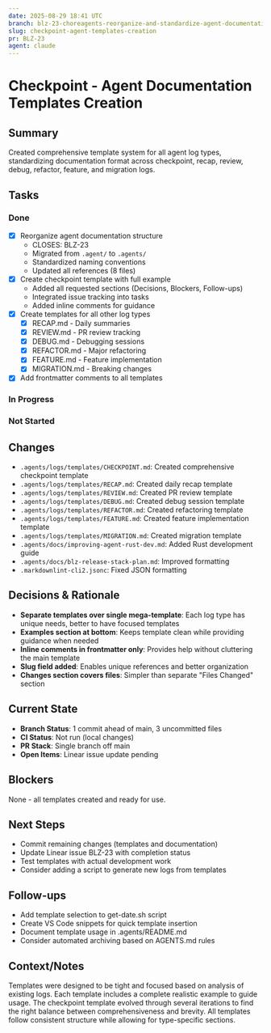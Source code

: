```yaml
---
date: 2025-08-29 18:41 UTC
branch: blz-23-choreagents-reorganize-and-standardize-agent-documentation-v1
slug: checkpoint-agent-templates-creation
pr: BLZ-23
agent: claude
---
```


# Checkpoint - Agent Documentation Templates Creation

## Summary

Created comprehensive template system for all agent log types, standardizing documentation format across checkpoint, recap, review, debug, refactor, feature, and migration logs.

## Tasks

### Done

- [x] Reorganize agent documentation structure
  - CLOSES: BLZ-23
  - Migrated from `.agent/` to `.agents/`
  - Standardized naming conventions
  - Updated all references (8 files)
- [x] Create checkpoint template with full example
  - Added all requested sections (Decisions, Blockers, Follow-ups)
  - Integrated issue tracking into tasks
  - Added inline comments for guidance
- [x] Create templates for all other log types
  - [x] RECAP.md - Daily summaries
  - [x] REVIEW.md - PR review tracking
  - [x] DEBUG.md - Debugging sessions
  - [x] REFACTOR.md - Major refactoring
  - [x] FEATURE.md - Feature implementation
  - [x] MIGRATION.md - Breaking changes
- [x] Add frontmatter comments to all templates

### In Progress

### Not Started

## Changes

- `.agents/logs/templates/CHECKPOINT.md`: Created comprehensive checkpoint template
- `.agents/logs/templates/RECAP.md`: Created daily recap template
- `.agents/logs/templates/REVIEW.md`: Created PR review template
- `.agents/logs/templates/DEBUG.md`: Created debug session template
- `.agents/logs/templates/REFACTOR.md`: Created refactoring template
- `.agents/logs/templates/FEATURE.md`: Created feature implementation template
- `.agents/logs/templates/MIGRATION.md`: Created migration template
- `.agents/docs/improving-agent-rust-dev.md`: Added Rust development guide
- `.agents/docs/blz-release-stack-plan.md`: Improved formatting
- `.markdownlint-cli2.jsonc`: Fixed JSON formatting

## Decisions & Rationale

- **Separate templates over single mega-template**: Each log type has unique needs, better to have focused templates
- **Examples section at bottom**: Keeps template clean while providing guidance when needed
- **Inline comments in frontmatter only**: Provides help without cluttering the main template
- **Slug field added**: Enables unique references and better organization
- **Changes section covers files**: Simpler than separate "Files Changed" section

## Current State

- **Branch Status**: 1 commit ahead of main, 3 uncommitted files
- **CI Status**: Not run (local changes)
- **PR Stack**: Single branch off main
- **Open Items**: Linear issue update pending

## Blockers

None - all templates created and ready for use.

## Next Steps

- Commit remaining changes (templates and documentation)
- Update Linear issue BLZ-23 with completion status
- Test templates with actual development work
- Consider adding a script to generate new logs from templates

## Follow-ups

- Add template selection to get-date.sh script
- Create VS Code snippets for quick template insertion
- Document template usage in .agents/README.md
- Consider automated archiving based on AGENTS.md rules

## Context/Notes

Templates were designed to be tight and focused based on analysis of existing logs. Each template includes a complete realistic example to guide usage. The checkpoint template evolved through several iterations to find the right balance between comprehensiveness and brevity. All templates follow consistent structure while allowing for type-specific sections.